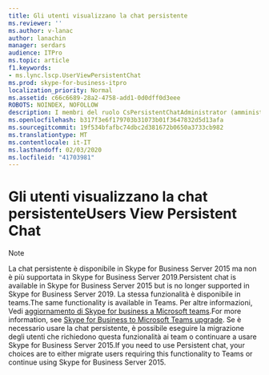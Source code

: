 ```yaml
---
title: Gli utenti visualizzano la chat persistente
ms.reviewer: ''
ms.author: v-lanac
author: lanachin
manager: serdars
audience: ITPro
ms.topic: article
f1.keywords:
- ms.lync.lscp.UserViewPersistentChat
ms.prod: skype-for-business-itpro
localization_priority: Normal
ms.assetid: c66c6689-28a2-4758-add1-0d0dff0d3eee
ROBOTS: NOINDEX, NOFOLLOW
description: I membri del ruolo CsPersistentChatAdministrator (amministratori di chat permanenti) possono concedere i diritti e le autorizzazioni di chat room Manager ad altri utenti e a se stessi.
ms.openlocfilehash: b317f3e6f179703b31073b01f3647832d5d13afa
ms.sourcegitcommit: 19f534bfafbc74dbc2d381672b0650a3733cb982
ms.translationtype: MT
ms.contentlocale: it-IT
ms.lasthandoff: 02/03/2020
ms.locfileid: "41703981"
---
```

# <a name="users-view-persistent-chat"></a><span data-ttu-id="b4897-103">Gli utenti visualizzano la chat persistente</span><span class="sxs-lookup"><span data-stu-id="b4897-103">Users View Persistent Chat</span></span>

> [!NOTE] 
> <span data-ttu-id="b4897-104">La chat persistente è disponibile in Skype for Business Server 2015 ma non è più supportata in Skype for Business Server 2019.</span><span class="sxs-lookup"><span data-stu-id="b4897-104">Persistent chat is available in Skype for Business Server 2015 but is no longer supported in Skype for Business Server 2019.</span></span> <span data-ttu-id="b4897-105">La stessa funzionalità è disponibile in teams.</span><span class="sxs-lookup"><span data-stu-id="b4897-105">The same functionality is available in Teams.</span></span> <span data-ttu-id="b4897-106">Per altre informazioni, Vedi [aggiornamento di Skype for business a Microsoft teams](https://docs.microsoft.com/MicrosoftTeams/upgrade-start-here).</span><span class="sxs-lookup"><span data-stu-id="b4897-106">For more information, see [Skype for Business to Microsoft Teams upgrade](https://docs.microsoft.com/MicrosoftTeams/upgrade-start-here).</span></span> <span data-ttu-id="b4897-107">Se è necessario usare la chat persistente, è possibile eseguire la migrazione degli utenti che richiedono questa funzionalità ai team o continuare a usare Skype for Business Server 2015.</span><span class="sxs-lookup"><span data-stu-id="b4897-107">If you need to use Persistent chat, your choices are to either migrate users requiring this functionality to Teams or continue using Skype for Business Server 2015.</span></span>
